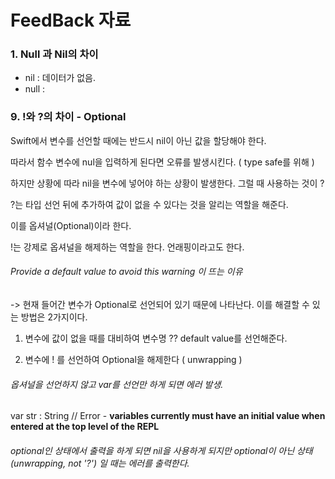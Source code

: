 # FeedBack 자료

### 1. Null 과 Nil의 차이

- nil : 데이터가 없음.
- null :

### 9. !와 ?의 차이 -  Optional

Swift에서 변수를 선언할 때에는 반드시 nil이 아닌 값을 할당해야 한다.

따라서 함수 변수에 nul을 입력하게 된다면 오류를 발생시킨다. ( type safe를 위해 )

하지만 상황에 따라 nil을 변수에 넣어야 하는 상황이 발생한다. 그럴 때 사용하는 것이 ?

?는 타입 선언 뒤에 추가하여 값이 없을 수 있다는 것을 알리는 역할을 해준다.

이를 옵셔널(Optional)이라 한다.

 !는 강제로 옵셔널을 해제하는 역할을 한다. 언래핑이라고도 한다.

###### Provide a default value to avoid this warning 이 뜨는 이유

-> 현재 들어간 변수가 Optional로 선언되어 있기 때문에 나타난다. 이를 해결할 수 있는 방법은 2가지이다.

1) 변수에 값이 없을 때를 대비하여  변수명 ?? default value를 선언해준다.

2) 변수에 ! 를 선언하여 Optional을 해제한다 ( unwrapping )

###### 옵셔널을 선언하지 않고 var를 선언만 하게 되면 에러 발생.

var str : String // Error - **variables currently must have an initial value when entered at the top level of the REPL**

###### optional인 상태에서 출력을 하게 되면  nil을 사용하게 되지만 optional이 아닌 상태(unwrapping, not '?') 일 때는 에러를 출력한다.

 